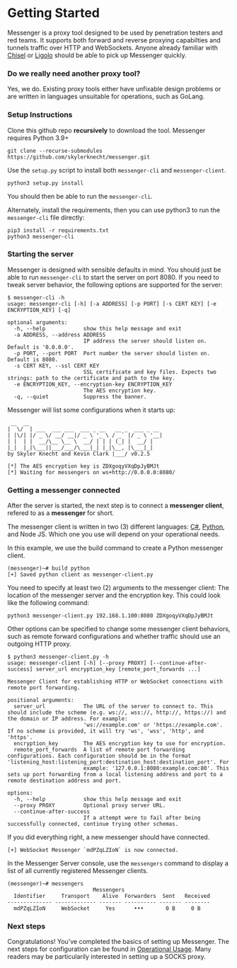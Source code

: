 # Getting Started

Messenger is a proxy tool designed to be used by penetration testers and red teams. It supports both forward and reverse proxying capabilties and tunnels traffic over HTTP and WebSockets. Anyone already familiar with [Chisel](https://github.com/jpillora/chisel) or [Ligolo](https://github.com/nicocha30/ligolo-ng) should be able to pick up Messenger quickly.

### Do we really need another proxy tool?

Yes, we do. Existing proxy tools either have unfixable design problems or are written in languages unsuitable for operations, such as GoLang.

### Setup Instructions

Clone this github repo **recursively** to download the tool. Messenger requires Python 3.9+

```
git clone --recurse-submodules https://github.com/skylerknecht/messenger.git
```

Use the `setup.py` script to install both `messenger-cli` and `messenger-client`.

```
python3 setup.py install
```
You should then be able to run the `messenger-cli`.

Alternately, install the requirements, then you can use python3 to run the `messenger-cli` file directly:

```
pip3 install -r requirements.txt
python3 messenger-cli
```

### Starting the server

Messenger is designed with sensible defaults in mind. You should just be able to run `messenger-cli` to start the server on port 8080. If you need to tweak server behavior, the following options are supported for the server:
```
$ messenger-cli -h
usage: messenger-cli [-h] [-a ADDRESS] [-p PORT] [-s CERT KEY] [-e ENCRYPTION_KEY] [-q]

optional arguments:
  -h, --help            show this help message and exit
  -a ADDRESS, --address ADDRESS
                        IP address the server should listen on. Default is '0.0.0.0'.
  -p PORT, --port PORT  Port number the server should listen on. Default is 8080.
  -s CERT KEY, --ssl CERT KEY
                        SSL certificate and key files. Expects two strings: path to the certificate and path to the key.
  -e ENCRYPTION_KEY, --encryption-key ENCRYPTION_KEY
                        The AES encryption key.
  -q, --quiet           Suppress the banner.
```

Messenger will list some configurations when it starts up:
```
 __  __
|  \/  | ___  ___ ___  ___ _ __   __ _  ___ _ __
| |\/| |/ _ \/ __/ __|/ _ \ '_ \ / _` |/ _ \ '__|
| |  | |  __/\__ \__ \  __/ | | | (_| |  __/ |
|_|  |_|\___||___/___/\___|_| |_|\__, |\___|_|
by Skyler Knecht and Kevin Clark |___/ v0.2.5

[*] The AES encryption key is ZDXgoqyVXqDpJyBMJt
[*] Waiting for messengers on ws+http://0.0.0.0:8080/
```

### Getting a messenger connected

After the server is started, the next step is to connect a **messenger client**, refered to as a **messenger** for short.

The messenger client is written in two (3) different languages: [C#](https://github.com/skylerknecht/messenger-client-python),
[Python](https://github.com/skylerknecht/messenger-client-python), and Node JS. Which one you use will depend on your operational needs. 

In this example, we use the build command to create a Python messenger client. 

```
(messenger)~# build python
[+] Saved python client as messenger-client.py
```

You need to specify at least two (2) arguments to the messenger client: The location of the messenger server and the encryption key. This could look like the following command:
```
python3 messenger-client.py 192.168.1.100:8080 ZDXgoqyVXqDpJyBMJt
```
Other options can be specified to change some messenger client behaviors, such as remote forward configurations and whether traffic should use an outgoing HTTP proxy.

```
$ python3 messenger-client.py -h
usage: messenger-client [-h] [--proxy PROXY] [--continue-after-success] server_url encryption_key [remote_port_forwards ...]

Messenger Client for establishing HTTP or WebSocket connections with remote port forwarding.

positional arguments:
  server_url            The URL of the server to connect to. This should include the scheme (e.g. ws://, wss://, http://, https://) and the domain or IP address. For example:
                        'ws://example.com' or 'https://example.com'. If no scheme is provided, it will try 'ws', 'wss', 'http', and 'https'.
  encryption_key        The AES encryption key to use for encryption.
  remote_port_forwards  A list of remote port forwarding configurations. Each configuration should be in the format 'listening_host:listening_port:destination_host:destination_port'. For
                        example: '127.0.0.1:8080:example.com:80'. This sets up port forwarding from a local listening address and port to a remote destination address and port.

options:
  -h, --help            show this help message and exit
  --proxy PROXY         Optional proxy server URL.
  --continue-after-success
                        If a attempt were to fail after being successfully connected, continue trying other schemas.
```
If you did everything right, a new messenger should have connected.

```
[+] WebSocket Messenger `mdPZqLZIoN` is now connected.
```
In the Messenger Server console, use the `messengers` command to display a list of all currently registered Messenger clients.
```
(messenger)~# messengers
                           Messengers
  Identifier     Transport    Alive  Forwarders  Sent   Received
-------------- ------------- ------- ---------- ------- --------
  mdPZqLZIoN     WebSocket     Yes      •••       0 B     0 B
```

### Next steps

Congratulations! You've completed the basics of setting up Messenger. The next steps for configuration can be found in [Operational Usage](operational-usage.md). Many readers may be particularily interested in setting up a SOCKS proxy.
